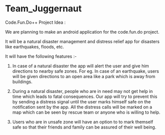 # Team_Juggernaut

Code.Fun.Do++ Project Idea :

We are planning to make an android application for the code.fun.do project.

It will be a natural disaster management and distress relief app for disasters like earthquakes, floods, etc. 

It will have the following features :- 
  
  1. In case of a natural disaster the app will alert the user and give him directions to nearby safe zones. For eg. In case of      an earthquake, users will be given directions to an open area like a park which is away from buildings.

  2. During a natural disaster, people who are in need may not get help in time which leads to fatal consequences. Our app will      try to prevent this by sending a distress signal until the user marks himself safe on the notification sent by the app.        All the distress calls will be marked on a map which can be seen by rescue team or anyone who is willing to help.

  3. Users who are in unsafe zone will have an option to to mark themself safe so that their friends and family can be assured      of their well being.
